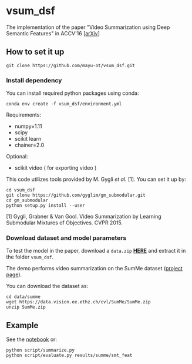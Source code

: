 # vsum_dsf
The implementation of the paper "Video Summarization using Deep Semantic Features" in ACCV'16 [[arXiv](arxiv.org/abs/1609.08758)]

## How to set it up

	git clone https://github.com/mayu-ot/vsum_dsf.git

### Install dependency

You can install required python packages using conda:

	conda env create -f vsum_dsf/environment.yml
	
Requirements:
- numpy=1.11
- scipy
- scikit learn
- chainer=2.0

Optional:
- scikit video ( for exporting video )

This code utilizes tools provided by M. Gygli *et al.* [1].
You can set it up by:

	cd vsum_dsf
	git clone https://github.com/gyglim/gm_submodular.git
	cd gm_submodular
	python setup.py install --user

[1] Gygli, Grabner & Van Gool. Video Summarization by Learning Submodular Mixtures of Objectives. CVPR 2015.

### Download dataset and model parameters

To test the model in the paper, download a `data.zip` [**HERE**](https://www.dropbox.com/s/zxp8dq18t0tqlk2/data.zip?dl=0) and extract it in the folder `vsum_dsf`.

The demo performs video summarization on the SumMe dataset ([project page](https://people.ee.ethz.ch/~gyglim/vsum/index.php)).

You can download the dataset as: 

	cd data/summe
	wget https://data.vision.ee.ethz.ch/cvl/SumMe/SumMe.zip
	unzip SumMe.zip

## Example

See the [notebook](https://github.com/mayu-ot/vsum_dsf/blob/master/Demo.ipynb) or:

	python script/summarize.py
	python script/evaluate.py results/summe/smt_feat